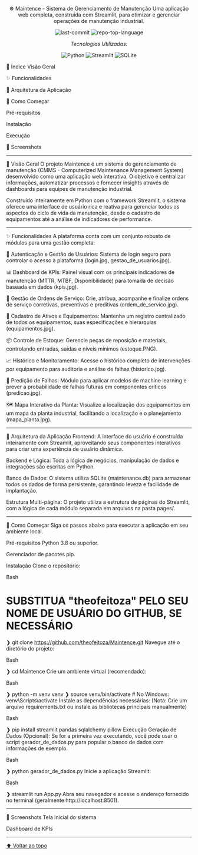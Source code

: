 <div id="top"></div>

<div align="center">

⚙️ Maintence - Sistema de Gerenciamento de Manutenção
Uma aplicação web completa, construída com Streamlit, para otimizar e gerenciar operações de manutenção industrial.

<img alt="last-commit" src="https://img.shields.io/github/last-commit/theofeitoza/Maintence?style=flat&logo=git&logoColor=white&color=0080ff"> <img alt="repo-top-language" src="https://img.shields.io/github/languages/top/theofeitoza/Maintence?style=flat&color=0080ff">

<p><em>Tecnologias Utilizadas:</em></p> <img alt="Python" src="https://img.shields.io/badge/Python-3776AB.svg?style=flat&logo=Python&logoColor=white"> <img alt="Streamlit" src="https://img.shields.io/badge/Streamlit-FF4B4B.svg?style=flat&logo=Streamlit&logoColor=white"> <img alt="SQLite" src="https://img.shields.io/badge/SQLite-003B57.svg?style=flat&logo=SQLite&logoColor=white">

</div>

📜 Índice
Visão Geral

✨ Funcionalidades

🔧 Arquitetura da Aplicação

🏁 Como Começar

Pré-requisitos

Instalação

Execução

📸 Screenshots

<hr>

🚀 Visão Geral
O projeto Maintence é um sistema de gerenciamento de manutenção (CMMS - Computerized Maintenance Management System) desenvolvido como uma aplicação web interativa. O objetivo é centralizar informações, automatizar processos e fornecer insights através de dashboards para equipes de manutenção industrial.

Construído inteiramente em Python com o framework Streamlit, o sistema oferece uma interface de usuário rica e reativa para gerenciar todos os aspectos do ciclo de vida da manutenção, desde o cadastro de equipamentos até a análise de indicadores de performance.

<hr>

✨ Funcionalidades
A plataforma conta com um conjunto robusto de módulos para uma gestão completa:

🔐 Autenticação e Gestão de Usuários: Sistema de login seguro para controlar o acesso à plataforma (login.jpg, gestao_de_usuarios.jpg).

📊 Dashboard de KPIs: Painel visual com os principais indicadores de manutenção (MTTR, MTBF, Disponibilidade) para tomada de decisão baseada em dados (kpis.jpg).

📝 Gestão de Ordens de Serviço: Crie, atribua, acompanhe e finalize ordens de serviço corretivas, preventivas e preditivas (ordem_de_servico.jpg).

🔧 Cadastro de Ativos e Equipamentos: Mantenha um registro centralizado de todos os equipamentos, suas especificações e hierarquias (equipamentos.jpg).

📦 Controle de Estoque: Gerencie peças de reposição e materiais, controlando entradas, saídas e níveis mínimos (estoque.PNG).

📈 Histórico e Monitoramento: Acesse o histórico completo de intervenções por equipamento para auditoria e análise de falhas (historico.jpg).

🧠 Predição de Falhas: Módulo para aplicar modelos de machine learning e prever a probabilidade de falhas futuras em componentes críticos (predicao.jpg).

🗺️ Mapa Interativo da Planta: Visualize a localização dos equipamentos em um mapa da planta industrial, facilitando a localização e o planejamento (mapa_planta.jpg).

<hr>

🔧 Arquitetura da Aplicação
Frontend: A interface do usuário é construída inteiramente com Streamlit, aproveitando seus componentes interativos para criar uma experiência de usuário dinâmica.

Backend e Lógica: Toda a lógica de negócios, manipulação de dados e integrações são escritas em Python.

Banco de Dados: O sistema utiliza SQLite (maintenance.db) para armazenar todos os dados de forma persistente, garantindo leveza e facilidade de implantação.

Estrutura Multi-página: O projeto utiliza a estrutura de páginas do Streamlit, com a lógica de cada módulo separada em arquivos na pasta pages/.

<hr>

🏁 Como Começar
Siga os passos abaixo para executar a aplicação em seu ambiente local.

Pré-requisitos
Python 3.8 ou superior.

Gerenciador de pacotes pip.

Instalação
Clone o repositório:

Bash

# SUBSTITUA "theofeitoza" PELO SEU NOME DE USUÁRIO DO GITHUB, SE NECESSÁRIO
❯ git clone https://github.com/theofeitoza/Maintence.git
Navegue até o diretório do projeto:

Bash

❯ cd Maintence
Crie um ambiente virtual (recomendado):

Bash

❯ python -m venv venv
❯ source venv/bin/activate  # No Windows: venv\Scripts\activate
Instale as dependências necessárias: (Nota: Crie um arquivo requirements.txt ou instale as bibliotecas principais manualmente)

Bash

❯ pip install streamlit pandas sqlalchemy pillow
Execução
Geração de Dados (Opcional): Se for a primeira vez executando, você pode usar o script gerador_de_dados.py para popular o banco de dados com informações de exemplo.

Bash

❯ python gerador_de_dados.py
Inicie a aplicação Streamlit:

Bash

❯ streamlit run App.py
Abra seu navegador e acesse o endereço fornecido no terminal (geralmente http://localhost:8501).

<hr>

📸 Screenshots
Tela inicial do sistema

Dashboard de KPIs

<hr>

<div align="left"> <a href="#top">⬆ Voltar ao topo</a> </div>

